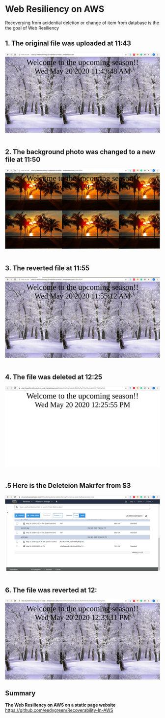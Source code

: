 # Web Resiliency on AWS
Recoverying from acidential deletion or change of item from database is the the goal of Web Resiliency

## 1. The original file was uploaded at 11:43 
![Original File upload at 11:43](https://github.com/eedygreen/Recoverability-In-AWS/blob/master/Web%20Resiliency/s3_original.png)
<br> <br/>

## 2. The background photo was changed to a new file at 11:50 
![New File uploaded at 11:50](https://github.com/eedygreen/Recoverability-In-AWS/blob/master/Web%20Resiliency/s3_season.png)
<br> <br/>

## 3. The reverted file at 11:55 
![Reverted File at 11:55](https://github.com/eedygreen/Recoverability-In-AWS/blob/master/Web%20Resiliency/s3_season_revert.png)
<br> <br/>

## 4. The file was deleted at 12:25 
![File Deleted at 12:25](https://github.com/eedygreen/Recoverability-In-AWS/blob/master/Web%20Resiliency/s3_deletion.png)
<br> <br/>

## .5 Here is the Deleteion Makrfer from S3 
![Deletion Marker at 12:25](https://github.com/eedygreen/Recoverability-In-AWS/blob/master/Web%20Resiliency/s3_deletion_marker.png)
<br> <br/>

## 6. The file was reverted at 12: 
![Reverted Delete File at 12:33](https://github.com/eedygreen/Recoverability-In-AWS/blob/master/Web%20Resiliency/s3_deletion_revert.png)


## Summary
**The Web Resiliency on AWS on a static page website** https://github.com/eedygreen/Recoverability-In-AWS
